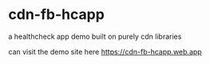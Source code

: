# cdn-fb-hcapp
a healthcheck app demo built on purely cdn libraries

can visit the demo site here https://cdn-fb-hcapp.web.app